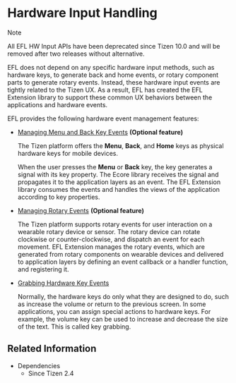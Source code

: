 # Hardware Input Handling

>[!NOTE]
>All EFL HW Input APIs have been deprecated since Tizen 10.0 and will be removed after two releases without alternative.
>
EFL does not depend on any specific hardware input methods, such as hardware keys, to generate back and home events, or rotary component parts to generate rotary events. Instead, these hardware input events are tightly related to the Tizen UX. As a result, EFL has created the EFL Extension library to support these common UX behaviors between the applications and hardware events.

EFL provides the following hardware event management features:

- [Managing Menu and Back Key Events](./key-events.md) **(Optional feature)**

  The Tizen platform offers the **Menu**, **Back**, and **Home** keys as physical hardware keys for mobile devices.  

  When the user presses the **Menu** or **Back** key, the key generates a signal with its key property. The Ecore library receives the signal and propagates it to the application layers as an event. The EFL Extension library consumes the events and handles the views of the application according to key properties.

- [Managing Rotary Events](./rotary-events.md) **(Optional feature)**

  The Tizen platform supports rotary events for user interaction on a wearable rotary device or sensor. The rotary device can rotate clockwise or counter-clockwise, and dispatch an event for each movement. EFL Extension manages the rotary events, which are generated from rotary components on wearable devices and delivered to application layers by defining an event callback or a handler function, and registering it.

- [Grabbing Hardware Key Events](./key-grab.md)

  Normally, the hardware keys do only what they are designed to do, such as increase the volume or return to the previous screen. In some applications, you can assign special actions to hardware keys. For example, the volume key can be used to increase and decrease the size of the text. This is called key grabbing.

## Related Information
- Dependencies  
  - Since Tizen 2.4
  
